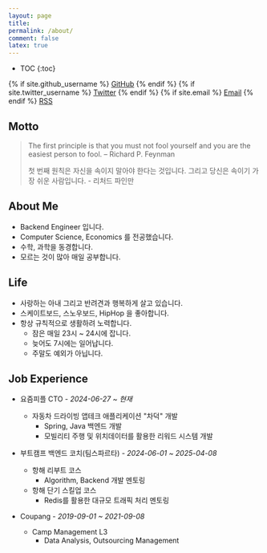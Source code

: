 ```yaml
---
layout: page
title:
permalink: /about/
comment: false
latex: true
---
```

* TOC
{:toc}

<div class="contact">
{% if site.github_username %}
        <a href="https://github.com/{{ site.github_username }}">GitHub</a>
{% endif %}
{% if site.twitter_username %}
        <a href="https://twitter.com/{{ site.twitter_username }}">Twitter</a>
{% endif %}
{% if site.email %}
        <a href="mailto:{{ site.email }}">Email</a>
{% endif %}
        <a href="{{ "/feed.xml" | prepend: site.baseurl }}">RSS</a>
</div>

## Motto

> The first principle is that you must not fool yourself and you are the easiest person to fool. – Richard P. Feynman
>
> 첫 번째 원칙은 자신을 속이지 말아야 한다는 것입니다. 그리고 당신은 속이기 가장 쉬운 사람입니다. - 리처드 파인만


## About Me

* Backend Engineer 입니다.
* Computer Science, Economics 를 전공했습니다.
* 수학, 과학을 동경합니다.
* 모르는 것이 많아 매일 공부합니다.

## Life

* 사랑하는 아내 그리고 반려견과 행복하게 살고 있습니다.
* 스케이트보드, 스노우보드, HipHop 을 좋아합니다.
* 항상 규칙적으로 생활하려 노력합니다.
    * 잠은 매일 23시 ~ 24시에 잡니다.
    * 늦어도 7시에는 일어납니다.
    * 주말도 예외가 아닙니다.

## Job Experience

- 요즘피플 CTO - _2024-06-27 ~ 현재_
    - 자동차 드라이빙 앱테크 애플리케이션 "차덕" 개발
        - Spring, Java 백엔드 개발
        - 모빌리티 주행 및 위치데이터를 활용한 리워드 시스템 개발

- 부트캠프 백엔드 코치(팀스파르타) - _2024-06-01 ~ 2025-04-08_
    - 항해 리부트 코스
        - Algorithm, Backend 개발 멘토링
    - 항해 단기 스킬업 코스
        - Redis를 활용한 대규모 트래픽 처리 멘토링

- Coupang - _2019-09-01 ~ 2021-09-08_
    - Camp Management L3
        - Data Analysis, Outsourcing Management